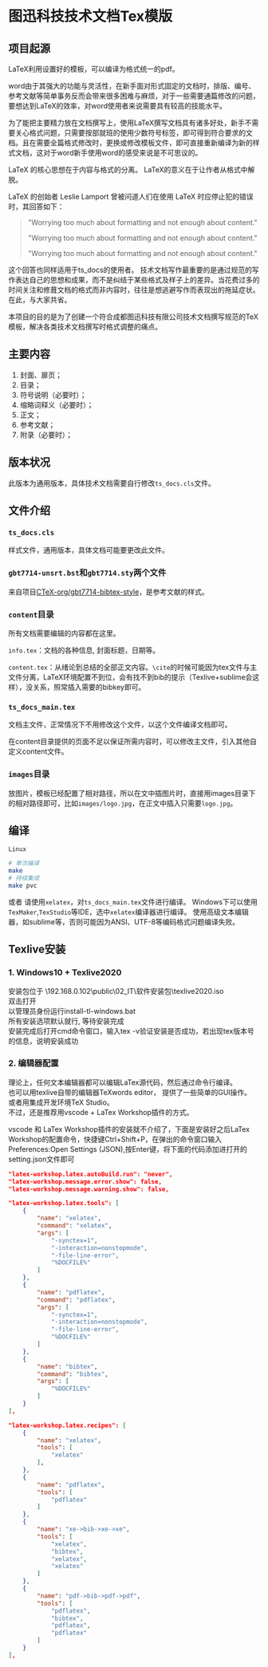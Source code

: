 # 图迅科技技术文档Tex模版

## 项目起源

LaTeX利用设置好的模板，可以编译为格式统一的pdf。

word由于其强大的功能与灵活性，在新手面对形式固定的文档时，排版、编号、参考文献等简单事务反而会带来很多困难与麻烦，对于一些需要通篇修改的问题，要想达到LaTeX的效率，对word使用者来说需要具有较高的技能水平。

为了能把主要精力放在文档撰写上，使用LaTeX撰写文档具有诸多好处，新手不需要关心格式问题，只需要按部就班的使用少数符号标签，即可得到符合要求的文档。且在需要全篇格式修改时，更换或修改模板文件，即可直接重新编译为新的样式文档，这对于word新手使用word的感受来说是不可思议的。

LaTeX 的核心思想在于内容与格式的分离。 LaTeX的意义在于让作者从格式中解脱。

LaTeX 的创始者 Leslie Lamport 曾被问道人们在使用 LaTeX 时应停止犯的错误时，其回答如下：

>"Worrying too much about formatting and not enough about content."
>
>"Worrying too much about formatting and not enough about content."
>
>"Worrying too much about formatting and not enough about content."

这个回答也同样适用于ts_docs的使用者。 技术文档写作最重要的是通过规范的写作表达自己的思想和成果，而不是纠结于某些格式及样子上的差异。当花费过多的时间关注和修葺文档的格式而非内容时，往往是想逃避写作而表现出的拖延症状。在此，与大家共省。

本项目的目的是为了创建一个符合成都图迅科技有限公司技术文档撰写规范的TeX模板，解决各类技术文档撰写时格式调整的痛点。

## 主要内容

1. 封面、扉页；
2. 目录；
3. 符号说明（必要时）；
4. 缩略词释义（必要时）；
5. 正文；
6. 参考文献；
7. 附录（必要时）；

## 版本状况
此版本为通用版本，具体技术文档需要自行修改`ts_docs.cls`文件。

## 文件介绍

### `ts_docs.cls`

样式文件，通用版本，具体文档可能要更改此文件。

### `gbt7714-unsrt.bst`和`gbt7714.sty`两个文件

来自项目[CTeX-org/gbt7714-bibtex-style](https://github.com/CTeX-org/gbt7714-bibtex-style)，是参考文献的样式。


### `content`目录

所有文档需要编辑的内容都在这里。

`info.tex`：文档的各种信息, 封面标题，日期等。

`content.tex`：从绪论到总结的全部正文内容。`\cite`的时候可能因为tex文件与主文件分离，LaTeX环境配置不到位，会有找不到bib的提示（Texlive+sublime会这样），没关系，照常插入需要的bibkey即可。

### `ts_docs_main.tex`

文档主文件，正常情况下不用修改这个文件，以这个文件编译文档即可。

在content目录提供的页面不足以保证所需内容时，可以修改主文件，引入其他自定义content文件。

### `images`目录

放图片，模板已经配置了相对路径，所以在文中插图片时，直接用images目录下的相对路径即可，比如`images/logo.jpg`，在正文中插入只需要`logo.jpg`。

## 编译

`Linux`
```bash
# 单次编译
make
# 持续集成
make pvc
```
或者
请使用`xelatex`，对`ts_docs_main.tex`文件进行编译。
Windows下可以使用`TexMaker`,`TexStudio`等IDE，选中`xelatex`编译器进行编译。
使用高级文本编辑器，如sublime等，否则可能因为ANSI、UTF-8等编码格式问题编译失败。

## Texlive安装

### 1. Windows10 + Texlive2020

安装包位于 \\192.168.0.102\public\02_IT\软件安装包\texlive2020.iso  
双击打开  
以管理员身份运行install-tl-windows.bat  
所有安装选项默认就行, 等待安装完成  
安装完成后打开cmd命令窗口，输入tex -v验证安装是否成功，若出现tex版本号的信息，说明安装成功  

### 2. 编辑器配置

理论上，任何文本编辑器都可以编辑LaTex源代码，然后通过命令行编译。  
也可以用texlive自带的编辑器TeXwords editor， 提供了一些简单的GUI操作。  
或者用集成开发环境TeX Studio。  
不过，还是推荐用vscode + LaTex Workshop插件的方式。

vscode 和 LaTex Workshop插件的安装就不介绍了，下面是安装好之后LaTex Workshop的配置命令，快捷键Ctrl+Shift+P，在弹出的命令窗口输入Preferences:Open Settings (JSON),按Enter键，将下面的代码添加进打开的setting.json文件即可

```json
"latex-workshop.latex.autoBuild.run": "never",
"latex-workshop.message.error.show": false,
"latex-workshop.message.warning.show": false,

"latex-workshop.latex.tools": [
	{
		"name": "xelatex",
		"command": "xelatex",
		"args": [
			"-synctex=1",
			"-interaction=nonstopmode",
			"-file-line-error",
			"%DOCFILE%"
		]
	},
	{
		"name": "pdflatex",
		"command": "pdflatex",
		"args": [
			"-synctex=1",
			"-interaction=nonstopmode",
			"-file-line-error",
			"%DOCFILE%"
		]
	},
	{
		"name": "bibtex",
		"command": "bibtex",
		"args": [
			"%DOCFILE%"
		]
	}
],

"latex-workshop.latex.recipes": [
	{
		"name": "xelatex",
		"tools": [
			"xelatex"
		],
	},
	{
		"name": "pdflatex",
		"tools": [
			"pdflatex"
		]
	},
	{
		"name": "xe->bib->xe->xe",
		"tools": [
			"xelatex",
			"bibtex",
			"xelatex",
			"xelatex"
		]
	},
	{
		"name": "pdf->bib->pdf->pdf",
		"tools": [
			"pdflatex",
			"bibtex",
			"pdflatex",
			"pdflatex"
		]
	}
],
```
